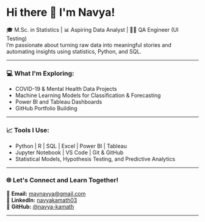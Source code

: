 # Hi there 👋 I'm Navya!

🎓 M.Sc. in Statistics | 📊 Aspiring Data Analyst | 👩‍💻 QA Engineer (UI Testing)  
I’m passionate about turning raw data into meaningful stories and automating insights using statistics, Python, and SQL.

---

### 💻 What I'm Exploring:
- COVID-19 & Mental Health Data Projects
- Machine Learning Models for Classification & Forecasting
- Power BI and Tableau Dashboards
- GitHub Portfolio Building

---

### 📈 Tools I Use:
- Python | R | SQL | Excel | Power BI | Tableau
- Jupyter Notebook | VS Code | Git & GitHub
- Statistical Models, Hypothesis Testing, and Predictive Analytics

---

### 🌐 Let's Connect and Learn Together!

📧 **Email:** maynavya@gmail.com  
🔗 **LinkedIn:** [navyakamath03](https://www.linkedin.com/in/navyakamath03)  
🐙 **GitHub:** [@navya-kamath](https://github.com/navya-kamath)

---

